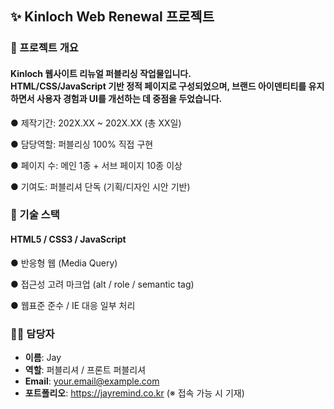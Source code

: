 <h2>✨ Kinloch Web Renewal 프로젝트</h2>
<h3>🧩 프로젝트 개요</h3>
<h4>Kinloch 웹사이트 리뉴얼 퍼블리싱 작업물입니다.<br>HTML/CSS/JavaScript 기반 정적 페이지로 구성되었으며, 브랜드 아이덴티티를 유지하면서 사용자 경험과 UI를 개선하는 데 중점을 두었습니다.</h4>

<p>● 제작기간: 202X.XX ~ 202X.XX (총 XX일)</p>
<p>● 담당역할: 퍼블리싱 100% 직접 구현</p>
<p>● 페이지 수: 메인 1종 + 서브 페이지 10종 이상</p>
<p>● 기여도: 퍼블리셔 단독 (기획/디자인 시안 기반)</p>


<h3>🔧 기술 스택</h3>
<h4>HTML5 / CSS3 / JavaScript</h4>

<p>● 반응형 웹 (Media Query)</p>
<p>● 접근성 고려 마크업 (alt / role / semantic tag)</p>
<p>● 웹표준 준수 / IE 대응 일부 처리</p>

### 🙋‍♂️ 담당자
- **이름**: Jay
- **역할**: 퍼블리셔 / 프론트 퍼블리셔
- **Email**: your.email@example.com
- **포트폴리오**: https://jayremind.co.kr (※ 접속 가능 시 기재)
